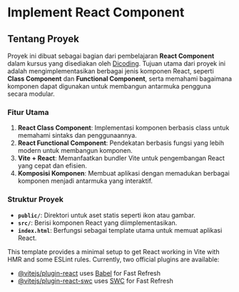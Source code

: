 # Implement React Component

## Tentang Proyek

Proyek ini dibuat sebagai bagian dari pembelajaran **React Component** dalam kursus yang disediakan oleh [Dicoding](https://www.dicoding.com). Tujuan utama dari proyek ini adalah mengimplementasikan berbagai jenis komponen React, seperti **Class Component** dan **Functional Component**, serta memahami bagaimana komponen dapat digunakan untuk membangun antarmuka pengguna secara modular.

### Fitur Utama
1. **React Class Component**: Implementasi komponen berbasis class untuk memahami sintaks dan penggunaannya.
2. **React Functional Component**: Pendekatan berbasis fungsi yang lebih modern untuk membangun komponen.
3. **Vite + React**: Memanfaatkan bundler Vite untuk pengembangan React yang cepat dan efisien.
4. **Komposisi Komponen**: Membuat aplikasi dengan memadukan berbagai komponen menjadi antarmuka yang interaktif.

### Struktur Proyek
- **`public/`**: Direktori untuk aset statis seperti ikon atau gambar.
- **`src/`**: Berisi komponen React yang diimplementasikan.
- **`index.html`**: Berfungsi sebagai template utama untuk memuat aplikasi React.

This template provides a minimal setup to get React working in Vite with HMR and some ESLint rules.
Currently, two official plugins are available:

- [@vitejs/plugin-react](https://github.com/vitejs/vite-plugin-react/blob/main/packages/plugin-react/README.md) uses [Babel](https://babeljs.io/) for Fast Refresh
- [@vitejs/plugin-react-swc](https://github.com/vitejs/vite-plugin-react-swc) uses [SWC](https://swc.rs/) for Fast Refresh
